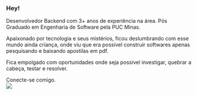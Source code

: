 ### Hey!<br>
Desenvolvedor Backend com 3+ anos de experiência na área.
Pós Graduado em Engenharia de Software pela PUC Minas.

Apaixonado por tecnologia e seus mistérios, ficou deslumbrando com esse mundo ainda criança, onde viu que era possível construir softwares apenas pesquisando e baixando apostilas em pdf.

Fica empolgado com oportunidades onde seja possível investigar, quebrar a cabeça, testar e resolver.

Conecte-se comigo.<br> 
<a target="_blank" href="https://www.linkedin.com/in/thierrytajesdossantos/"> <img src="https://img.shields.io/badge/linkedin-%230077B5.svg?style=for-the-badge&logo=linkedin&logoColor=white"><a/>
